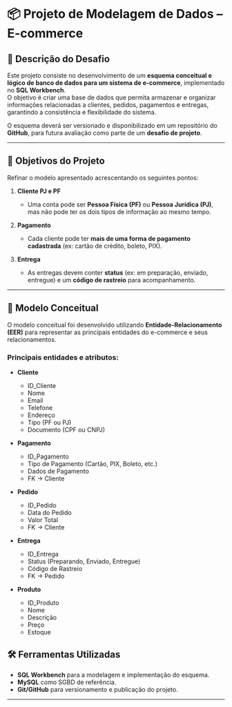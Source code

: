 # 📦 Projeto de Modelagem de Dados – E-commerce  

## 📝 Descrição do Desafio  
Este projeto consiste no desenvolvimento de um **esquema conceitual e lógico de banco de dados para um sistema de e-commerce**, implementado no **SQL Workbench**.  
O objetivo é criar uma base de dados que permita armazenar e organizar informações relacionadas a clientes, pedidos, pagamentos e entregas, garantindo a consistência e flexibilidade do sistema.  

O esquema deverá ser versionado e disponibilizado em um repositório do **GitHub**, para futura avaliação como parte de um **desafio de projeto**.  

---

## 🎯 Objetivos do Projeto  
Refinar o modelo apresentado acrescentando os seguintes pontos:  

1. **Cliente PJ e PF**  
   - Uma conta pode ser **Pessoa Física (PF)** ou **Pessoa Jurídica (PJ)**, mas não pode ter os dois tipos de informação ao mesmo tempo.  

2. **Pagamento**  
   - Cada cliente pode ter **mais de uma forma de pagamento cadastrada** (ex: cartão de crédito, boleto, PIX).  

3. **Entrega**  
   - As entregas devem conter **status** (ex: em preparação, enviado, entregue) e um **código de rastreio** para acompanhamento.  

---

## 📐 Modelo Conceitual  
O modelo conceitual foi desenvolvido utilizando **Entidade-Relacionamento (EER)** para representar as principais entidades do e-commerce e seus relacionamentos.  

### Principais entidades e atributos:  

- **Cliente**  
  - ID_Cliente  
  - Nome  
  - Email  
  - Telefone  
  - Endereço  
  - Tipo (PF ou PJ)  
  - Documento (CPF ou CNPJ)  

- **Pagamento**  
  - ID_Pagamento  
  - Tipo de Pagamento (Cartão, PIX, Boleto, etc.)  
  - Dados de Pagamento  
  - FK → Cliente  

- **Pedido**  
  - ID_Pedido  
  - Data do Pedido  
  - Valor Total  
  - FK → Cliente  

- **Entrega**  
  - ID_Entrega  
  - Status (Preparando, Enviado, Entregue)  
  - Código de Rastreio  
  - FK → Pedido  

- **Produto**  
  - ID_Produto  
  - Nome  
  - Descrição  
  - Preço  
  - Estoque  

## 🛠️ Ferramentas Utilizadas  
- **SQL Workbench** para a modelagem e implementação do esquema.  
- **MySQL** como SGBD de referência.  
- **Git/GitHub** para versionamento e publicação do projeto.  

---

